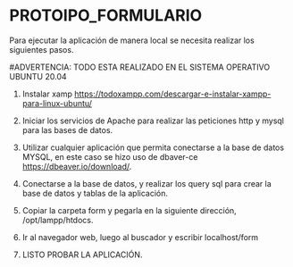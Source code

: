 # PROTOIPO_FORMULARIO

Para ejecutar la aplicación de manera local se necesita realizar los siguientes pasos.

#ADVERTENCIA: TODO ESTA REALIZADO EN EL SISTEMA OPERATIVO UBUNTU 20.04 

1. Instalar xamp https://todoxampp.com/descargar-e-instalar-xampp-para-linux-ubuntu/

2. Iniciar los servicios de Apache para realizar las peticiones http y mysql para las bases de datos.
   
3. Utilizar cualquier aplicación que permita conectarse a la base de datos MYSQL, 
   en este caso se hizo uso de dbaver-ce https://dbeaver.io/download/.

4. Conectarse a la base de datos, y realizar los query sql para crear la base de datos
   y tablas de la aplicación.

5. Copiar la carpeta form y pegarla en la siguiente dirección, /opt/lampp/htdocs.

6. Ir al navegador web, luego al buscador y escribir localhost/form

7. LISTO PROBAR LA APLICACIÓN.
